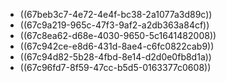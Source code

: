 - ((67beb3c7-4e72-4e4f-bc38-2a1077a3d89c))
- ((67c9a219-965c-47f3-9af2-a2db363a84cf))
- ((67c8ea62-d68e-4030-9650-5c1641482008))
- ((67c942ce-e8d6-431d-8ae4-c6fc0822cab9))
- ((67c94d82-5b28-4fbd-8e14-d2d0e0fb8d1a))
- ((67c96fd7-8f59-47cc-b5d5-0163377c0608))